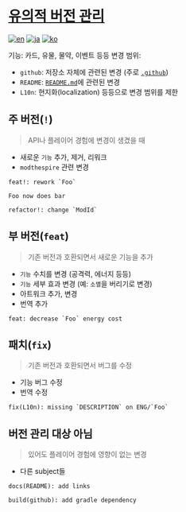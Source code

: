 # [유의적 버전 관리](https://semver.org/lang/ko/)

[![en][icon-en]][en]
[![ja][icon-ja]][ja]
[![ko][icon-ko]][ko]

[en]: ./semver.md
[icon-en]: https://img.shields.io/badge/lang-en-red?style=flat-square
[ja]: ./semver.ja.md
[icon-ja]: https://img.shields.io/badge/lang-ja-orange?style=flat-square
[ko]: ./semver.ko.md
[icon-ko]: https://img.shields.io/badge/lang-ko-yellow?style=flat-square


기능: 카드, 유물, 물약, 이벤트 등등
변경 범위:

- `github`: 저장소 자체에 관련된 변경 (주로 [`.github`](/.github))
- `README`: [`README.md`](/README.md)에 관련된 변경
- `L10n`: 현지화(localization) 등등으로 변경 범위를 제한

## 주 버전(`!`)

> API나 플레이어 경험에 변경이 생겼을 때

- 새로운 `기능` 추가, 제거, 리워크
- `modthespire` 관련 변경

```
feat!: rework `Foo`

Foo now does bar
```
```
refactor!: change `ModId`
```

## 부 버전(`feat`)

> 기존 버전과 호환되면서 새로운 기능을 추가

- `기능` 수치를 변경 (공격력, 에너지 등등)
- `기능` 세부 효과 변경 (예: `소멸`을 버리기로 변경)
- 아트워크 추가, 변경
- 번역 추가

```
feat: decrease `Foo` energy cost
```

## 패치(`fix`)

> 기존 버전과 호환되면서 버그를 수정

- 기능 버그 수정
- 번역 수정

```
fix(L10n): missing `DESCRIPTION` on ENG/`Foo`
```

## 버전 관리 대상 아님

> 있어도 플레이어 경험에 영향이 없는 변경

- 다른 subject들

```
docs(README): add links
```
```
build(github): add gradle dependency
```
